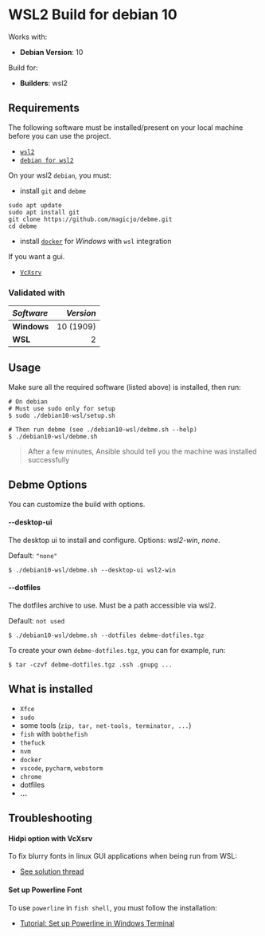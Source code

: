 # WSL2 Build for debian 10

Works with:

- **Debian Version**: 10

Build for:

- **Builders**: wsl2

## Requirements

The following software must be installed/present on your local machine before you can use the project.

- [`wsl2`](https://docs.microsoft.com/en-us/windows/wsl/install-win10)
- [`debian for wsl2`](https://www.microsoft.com/p/debian/9msvkqc78pk6)

On your wsl2 `debian`, you must:

- install `git` and `debme`
```shell
sudo apt update
sudo apt install git
git clone https://github.com/magicjo/debme.git
cd debme
```

- install [`docker`](https://docs.docker.com/docker-for-windows/wsl/) for *Windows* with `wsl` integration

If you want a gui.
- [`VcXsrv`](https://techcommunity.microsoft.com/t5/windows-dev-appconsult/running-wsl-gui-apps-on-windows-10/ba-p/1493242)

### Validated with

| *Software*    	| *Version* 	|
| :---              |          ---: |
| **Windows**    	| 10 (1909) 	|
| **WSL**        	| 2         	|

## Usage

Make sure all the required software (listed above) is installed, 
then run:

```shell
# On debian
# Must use sudo only for setup
$ sudo ./debian10-wsl/setup.sh

# Then run debme (see ./debian10-wsl/debme.sh --help)
$ ./debian10-wsl/debme.sh
```

> After a few minutes, Ansible should tell you the machine was installed successfully

## Debme Options

You can customize the build with options.

#### --desktop-ui

The desktop ui to install and configure. Options: *wsl2-win*, *none*.

Default: `"none"`

```shell
$ ./debian10-wsl/debme.sh --desktop-ui wsl2-win
```

#### --dotfiles

The dotfiles archive to use. Must be a path accessible via wsl2.

Default: `not used`

```shell
$ ./debian10-wsl/debme.sh --dotfiles debme-dotfiles.tgz
```

To create your own `debme-dotfiles.tgz`, you can for example, run:
```shell
$ tar -czvf debme-dotfiles.tgz .ssh .gnupg ...
```

## What is installed

- `Xfce`
- `sudo`
- some tools (`zip, tar, net-tools, terminator, ...`)
- `fish` with `bobthefish`
- `thefuck`
- `nvm`
- `docker`
- `vscode`, `pycharm`, `webstorm`
- `chrome`
- dotfiles
- **...**

## Troubleshooting

#### Hidpi option with VcXsrv

To fix blurry fonts in linux GUI applications when being run from WSL:

* [See solution thread](https://superuser.com/questions/1370361/blurry-fonts-on-using-windows-default-scaling-with-wsl-gui-applications-hidpi)

#### Set up Powerline Font

To use `powerline` in `fish shell`, you must follow the installation:

- [Tutorial: Set up Powerline in Windows Terminal](https://docs.microsoft.com/en-us/windows/terminal/tutorials/powerline-setup)
